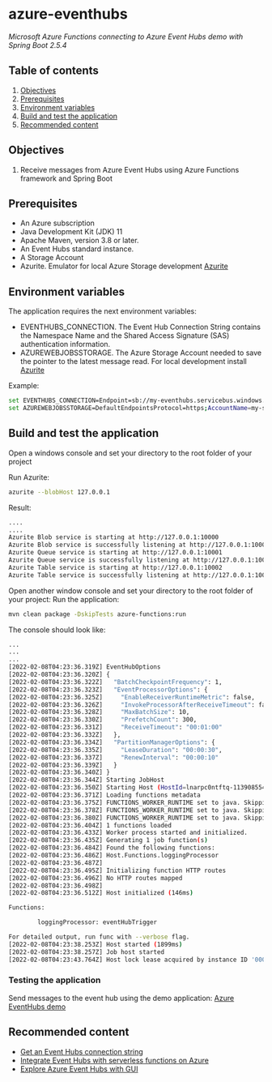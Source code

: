 # azure-eventhubs
*Microsoft Azure Functions connecting to Azure Event Hubs demo with Spring Boot 2.5.4*

## Table of contents
1. [Objectives](#Objectives)
2. [Prerequisites](#prerequisites)
3. [Environment variables](#environment-variables)
4. [Build and test the application](#build-and-test-the-application)
6. [Recommended content](#recommended-content)

## Objectives
1. Receive messages from Azure Event Hubs using Azure Functions framework and Spring Boot

## Prerequisites
* An Azure subscription
* Java Development Kit (JDK) 11
* Apache Maven, version 3.8 or later.
* An Event Hubs standard instance.
* A Storage Account
* Azurite.  Emulator for local Azure Storage development [Azurite](https://docs.microsoft.com/en-us/azure/storage/common/storage-use-azurite?tabs=visual-studio)

## Environment variables
The application requires the next environment variables:
* EVENTHUBS_CONNECTION. The Event Hub Connection String contains the Namespace Name and the Shared Access Signature (SAS) authentication information.
* AZUREWEBJOBSSTORAGE. The Azure Storage Account needed to save the pointer
  to the latest message read. For local development install [Azurite](https://docs.microsoft.com/en-us/azure/storage/common/storage-use-azurite?tabs=visual-studio)

Example:
~~~bash
set EVENTHUBS_CONNECTION=Endpoint=sb://my-eventhubs.servicebus.windows.net/;SharedAccessKeyName=RootManageSharedAccessKey;SharedAccessKey=aabbccddeeffgghhhiii= 
set AZUREWEBJOBSSTORAGE=DefaultEndpointsProtocol=https;AccountName=my-storagea-account;AccountKey=aabbccddeeffgghhhiii;EndpointSuffix=core.windows.net
~~~

## Build and test the application
Open a windows console and set your directory to the root folder of your project

Run Azurite:
```bash
azurite --blobHost 127.0.0.1
```
Result:
```bash
....
....
Azurite Blob service is starting at http://127.0.0.1:10000
Azurite Blob service is successfully listening at http://127.0.0.1:10000
Azurite Queue service is starting at http://127.0.0.1:10001
Azurite Queue service is successfully listening at http://127.0.0.1:10001
Azurite Table service is starting at http://127.0.0.1:10002
Azurite Table service is successfully listening at http://127.0.0.1:10002
```

Open another window console and set your directory to the root folder of
your project:
Run the application:
```bash
mvn clean package -DskipTests azure-functions:run
```

The console should look like:
```bash
...
...
...
[2022-02-08T04:23:36.319Z] EventHubOptions
[2022-02-08T04:23:36.320Z] {
[2022-02-08T04:23:36.322Z]   "BatchCheckpointFrequency": 1,
[2022-02-08T04:23:36.323Z]   "EventProcessorOptions": {
[2022-02-08T04:23:36.325Z]     "EnableReceiverRuntimeMetric": false,
[2022-02-08T04:23:36.326Z]     "InvokeProcessorAfterReceiveTimeout": false,
[2022-02-08T04:23:36.328Z]     "MaxBatchSize": 10,
[2022-02-08T04:23:36.330Z]     "PrefetchCount": 300,
[2022-02-08T04:23:36.331Z]     "ReceiveTimeout": "00:01:00"
[2022-02-08T04:23:36.332Z]   },
[2022-02-08T04:23:36.334Z]   "PartitionManagerOptions": {
[2022-02-08T04:23:36.335Z]     "LeaseDuration": "00:00:30",
[2022-02-08T04:23:36.337Z]     "RenewInterval": "00:00:10"
[2022-02-08T04:23:36.339Z]   }
[2022-02-08T04:23:36.340Z] }
[2022-02-08T04:23:36.344Z] Starting JobHost
[2022-02-08T04:23:36.350Z] Starting Host (HostId=lnarpc0ntftq-1139085544, InstanceId=a0f92c8c-391f-4971-b95a-492c9b4064dd, Version=3.0.15417.0, ProcessId=9648, AppDomainId=1, InDebugMode=False, InDiagnosticMode=False, FunctionsExtensionVersion=(null))
[2022-02-08T04:23:36.371Z] Loading functions metadata
[2022-02-08T04:23:36.375Z] FUNCTIONS_WORKER_RUNTIME set to java. Skipping WorkerConfig for language:node
[2022-02-08T04:23:36.378Z] FUNCTIONS_WORKER_RUNTIME set to java. Skipping WorkerConfig for language:powershell
[2022-02-08T04:23:36.380Z] FUNCTIONS_WORKER_RUNTIME set to java. Skipping WorkerConfig for language:python
[2022-02-08T04:23:36.404Z] 1 functions loaded
[2022-02-08T04:23:36.433Z] Worker process started and initialized.
[2022-02-08T04:23:36.435Z] Generating 1 job function(s)
[2022-02-08T04:23:36.484Z] Found the following functions:
[2022-02-08T04:23:36.486Z] Host.Functions.loggingProcessor
[2022-02-08T04:23:36.487Z]
[2022-02-08T04:23:36.495Z] Initializing function HTTP routes
[2022-02-08T04:23:36.496Z] No HTTP routes mapped
[2022-02-08T04:23:36.498Z]
[2022-02-08T04:23:36.512Z] Host initialized (146ms)

Functions:

        loggingProcessor: eventHubTrigger

For detailed output, run func with --verbose flag.
[2022-02-08T04:23:38.253Z] Host started (1899ms)
[2022-02-08T04:23:38.257Z] Job host started
[2022-02-08T04:23:43.764Z] Host lock lease acquired by instance ID '000000000000000000000000348D1FE3'.
```

### Testing the application
Send messages to the event hub using the demo application: [Azure EventHubs demo](https://github.com/jpontdia/azure-eventhubs)

## Recommended content
* [Get an Event Hubs connection string](https://docs.microsoft.com/en-us/azure/event-hubs/event-hubs-get-connection-string)
* [Integrate Event Hubs with serverless functions on Azure](https://docs.microsoft.com/en-us/azure/architecture/serverless/event-hubs-functions/event-hubs-functions)
* [Explore Azure Event Hubs with GUI](https://medium.com/@sriharip316/explore-azure-event-hubs-with-gui-2501ed278d4)

